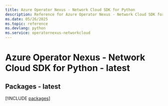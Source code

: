```yaml
---
title: Azure Operator Nexus - Network Cloud SDK for Python
description: Reference for Azure Operator Nexus - Network Cloud SDK for Python
ms.date: 05/26/2025
ms.topic: reference
ms.devlang: python
ms.service: operatornexus-networkcloud
---
```

# Azure Operator Nexus - Network Cloud SDK for Python - latest
## Packages - latest
[!INCLUDE [packages](operator-nexus---network-cloud-index.md)]
